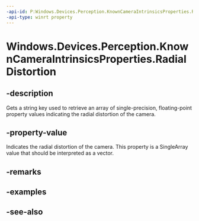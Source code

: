 ----api-id: P:Windows.Devices.Perception.KnownCameraIntrinsicsProperties.RadialDistortion
-api-type: winrt property
---<!-- Property syntaxpublic string RadialDistortion { get; }--># Windows.Devices.Perception.KnownCameraIntrinsicsProperties.RadialDistortion## -descriptionGets a string key used to retrieve an array of single-precision, floating-point property values indicating the radial distortion of the camera.## -property-valueIndicates the radial distortion of the camera. This property is a SingleArray value that should be interpreted as a vector.## -remarks## -examples## -see-also